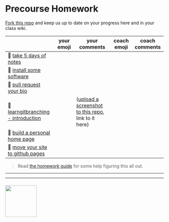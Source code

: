 # Precourse Homework

[Fork this repo](https://help.github.com/en/articles/fork-a-repo) and keep us up to date on your progress here and in your class wiki.

| | your emoji | your comments | coach emoji | coach comments |
| --- | --- | --- | --- | --- |
| :egg: [take 5 days of notes](./notes.md) | | | | |
| :egg: [install some software](https://github.com/be-hacking-hyf/precourse/blob/master/5-dev-environment.md)  | | | | |
| :hatching_chick: [pull request your bio](https://github.com/HackYourFutureBEHomework/class-6/tree/master/student-bios) | | | | |
| :hatched_chick: [learngitbranching - introduction](#learngitbranching---introduction)  | | ([upload a screenshot to this repo](http://blog.davidebbo.com/2014/11/using-issues-for-github-pages-screenshots.html), link to it here) | | |
| :hatched_chick: [build a personal home page](https://glitch.com) 
| :hatched_chick: [move your site to github pages](http://jmcglone.com/guides/github-pages/)

> Read [the homework guide](https://github.com/be-hacking-hyf/homework-checkoff-tables) for some help figuring this all out.

___
___
### <a href="https://hackyourfuture.be" target="_blank"><img src="https://pbs.twimg.com/profile_images/984474625009741824/Bs_qKx6-_400x400.jpg" width="100" height="100"></img></a>
